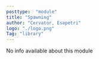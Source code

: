 ```yaml
---
posttype:  "module"  
title: "Spawning"
author: "Cervator, Esapetri"
logo: "./logo.png"
Tag: "library"
---
```

No info available about this module
